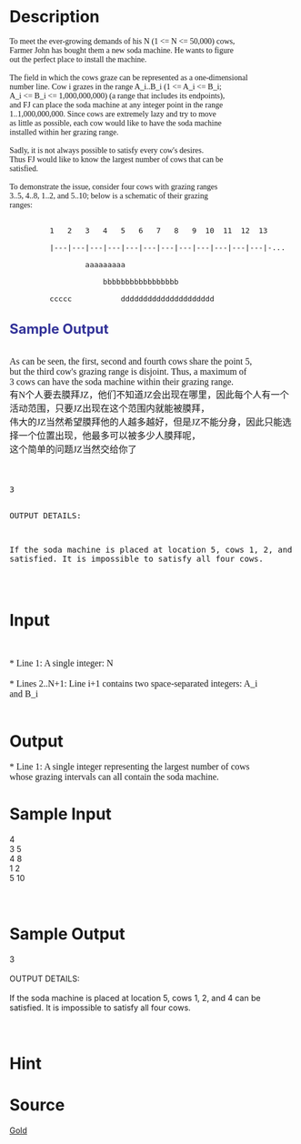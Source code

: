 
# Description

<div class="content"><p><span style="font-size: medium"><font face="Times New Roman">
</font></span></p><p><font face="Times New Roman"><font face="Times New Roman">To meet the ever-growing demands of his N (1 &lt;= N &lt;= 50,000) cows, <br/>
Farmer John has bought them a new soda machine. He wants to figure <br/>
out the perfect place to install the machine. <br/>
<br/>
The field in which the cows graze can be represented as a one-dimensional <br/>
number line. Cow i grazes in the range A_i..B_i (1 &lt;= A_i &lt;= B_i; <br/>
A_i &lt;= B_i &lt;= 1,000,000,000) (a range that includes its endpoints), <br/>
and FJ can place the soda machine at any integer point in the range <br/>
1..1,000,000,000. Since cows are extremely lazy and try to move <br/>
as little as possible, each cow would like to have the soda machine <br/>
installed within her grazing range. <br/>
<br/>
Sadly, it is not always possible to satisfy every cow&#39;s desires. <br/>
Thus FJ would like to know the largest number of cows that can be <br/>
satisfied. <br/>
<br/>
To demonstrate the issue, consider four cows with grazing ranges <br/>
3..5, 4..8, 1..2, and 5..10; below is a schematic of their grazing <br/>
ranges: <br/>
</font></font></p><font face="Times New Roman">
</font><font face="Times New Roman" size="3">
<pre><span style="font-size: medium"><br/>         1   2   3   4   5   6   7   8   9  10  11  12  13
<br/>         |---|---|---|---|---|---|---|---|---|---|---|---|-...
<br/>                 aaaaaaaaa
<br/>                     bbbbbbbbbbbbbbbbb
<br/>         ccccc           ddddddddddddddddddddd
<br/></span></pre>
<p></p>
</font><p></p>
<p></p>
<p></p>
<p></p>
<p align="left"><b><font color="#333399" size="5">Sample Output</font> </b></p>
<p></p><p></p>
<span id="1320118971464E" style="display: none"> </span><span style="font-size: medium"><font face="Times New Roman">
<p><br/>
As can be seen, the first, second and fourth cows share the point 5, <br/>
but the third cow&#39;s grazing range is disjoint. Thus, a maximum of <br/>
3 cows can have the soda machine within their grazing range. <br/>
有N个人要去膜拜JZ，他们不知道JZ会出现在哪里，因此每个人有一个活动范围，只要JZ出现在这个范围内就能被膜拜， <br/>
伟大的JZ当然希望膜拜他的人越多越好，但是JZ不能分身，因此只能选择一个位置出现，他最多可以被多少人膜拜呢， <br/>
这个简单的问题JZ当然交给你了 <br/>
<br/>
<br/>
</p>
</font></span><p></p>
<pre>3

OUTPUT DETAILS:

If the soda machine is placed at location 5, cows 1, 2, and 4 can be
satisfied. It is impossible to satisfy all four cows.

</pre></div>

# Input

<div class="content"><p> </p>
<p></p>
<p><span style="font-size: medium"><font face="Times New Roman">* Line 1: A single integer: N <br/>
<br/>
* Lines 2..N+1: Line i+1 contains two space-separated integers: A_i <br/>
and B_i <br/>
<br/>
</font></span></p></div>

# Output

<div class="content"><p><span style="font-size: medium"><font face="Times New Roman">* Line 1: A single integer representing the largest number of cows <br/>
whose grazing intervals can all contain the soda machine. <br/>
</font></span></p></div>

# Sample Input

<div class="content"><span class="sampledata">4<br/>
3 5<br/>
4 8<br/>
1 2<br/>
5 10<br/>
<br/>
<br/>
</span></div>

# Sample Output

<div class="content"><span class="sampledata">3<br/>
<br/>
OUTPUT DETAILS:<br/>
<br/>
If the soda machine is placed at location 5, cows 1, 2, and 4 can be<br/>
satisfied. It is impossible to satisfy all four cows.<br/>
<br/>
<br/>
</span></div>

# Hint

<div class="content"><p></p></div>

# Source

<div class="content"><p><a href="problemset.php?search=Gold">Gold</a></p></div>

